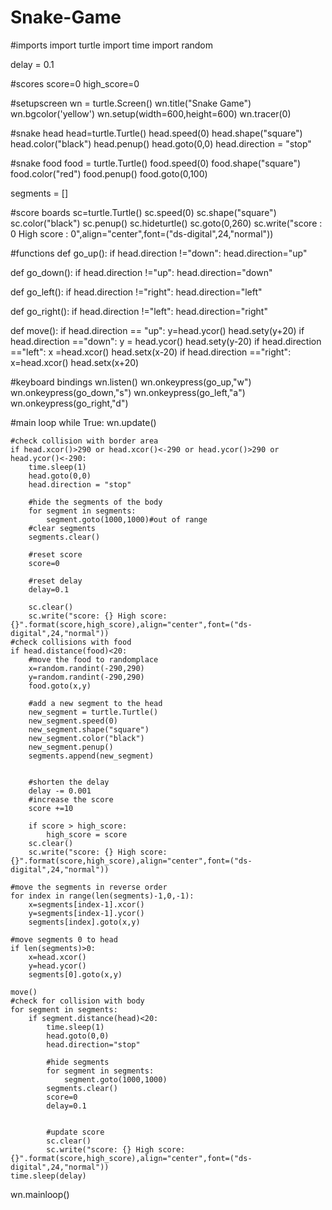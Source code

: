 # Snake-Game
#imports
import turtle
import time
import random

delay = 0.1

#scores
score=0
high_score=0

#setupscreen
wn = turtle.Screen()
wn.title("Snake Game")
wn.bgcolor('yellow')
wn.setup(width=600,height=600)
wn.tracer(0)

#snake head
head=turtle.Turtle()
head.speed(0)
head.shape("square")
head.color("black")
head.penup()
head.goto(0,0)
head.direction = "stop"

#snake food
food = turtle.Turtle()
food.speed(0)
food.shape("square")
food.color("red")
food.penup()
food.goto(0,100)

segments = []

#score boards
sc=turtle.Turtle()
sc.speed(0)
sc.shape("square")
sc.color("black")
sc.penup()
sc.hideturtle()
sc.goto(0,260)
sc.write("score : 0 High score : 0",align="center",font=("ds-digital",24,"normal"))

#functions
def go_up():
    if head.direction !="down":
        head.direction="up"

def go_down():
    if head.direction !="up":
        head.direction="down"
    
def go_left():
    if head.direction !="right":
        head.direction="left"

def go_right():
    if head.direction !="left":
        head.direction="right"

def move():
    if head.direction == "up":
        y=head.ycor()
        head.sety(y+20)
    if head.direction =="down":
        y = head.ycor()
        head.sety(y-20)
    if head.direction =="left":
        x =head.xcor()
        head.setx(x-20)
    if head.direction =="right":
        x=head.xcor()
        head.setx(x+20)


#keyboard bindings
wn.listen()
wn.onkeypress(go_up,"w") 
wn.onkeypress(go_down,"s")
wn.onkeypress(go_left,"a")
wn.onkeypress(go_right,"d")

#main loop
while True:
    wn.update()

    #check collision with border area
    if head.xcor()>290 or head.xcor()<-290 or head.ycor()>290 or head.ycor()<-290:
        time.sleep(1)
        head.goto(0,0)
        head.direction = "stop"

        #hide the segments of the body
        for segment in segments:
            segment.goto(1000,1000)#out of range
        #clear segments
        segments.clear()

        #reset score
        score=0

        #reset delay
        delay=0.1

        sc.clear()
        sc.write("score: {} High score: {}".format(score,high_score),align="center",font=("ds-digital",24,"normal"))
    #check collisions with food
    if head.distance(food)<20:
        #move the food to randomplace
        x=random.randint(-290,290)
        y=random.randint(-290,290)
        food.goto(x,y)

        #add a new segment to the head
        new_segment = turtle.Turtle()
        new_segment.speed(0)
        new_segment.shape("square")
        new_segment.color("black")
        new_segment.penup()
        segments.append(new_segment)


        #shorten the delay
        delay -= 0.001
        #increase the score
        score +=10

        if score > high_score:
            high_score = score
        sc.clear()
        sc.write("score: {} High score: {}".format(score,high_score),align="center",font=("ds-digital",24,"normal"))

    #move the segments in reverse order
    for index in range(len(segments)-1,0,-1):
        x=segments[index-1].xcor()
        y=segments[index-1].ycor()
        segments[index].goto(x,y)
    
    #move segments 0 to head
    if len(segments)>0:
        x=head.xcor()
        y=head.ycor()
        segments[0].goto(x,y)

    move()
    #check for collision with body
    for segment in segments:
        if segment.distance(head)<20:
            time.sleep(1)
            head.goto(0,0)
            head.direction="stop"

            #hide segments
            for segment in segments:
                segment.goto(1000,1000)
            segments.clear()
            score=0
            delay=0.1


            #update score
            sc.clear()
            sc.write("score: {} High score: {}".format(score,high_score),align="center",font=("ds-digital",24,"normal"))
    time.sleep(delay)
wn.mainloop()




